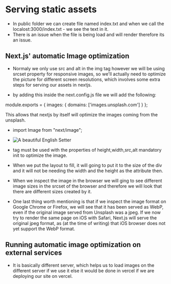 # Serving static assets

- In public folder we can create file named index.txt and when we call the localost:3000/index.txt - we see the text in it.
- There is an issue when the file is being load and will render therefore its an issue.

## Next.js' automatic Image optimization

- Normaly we only use src and alt in the img tag however we will be using srcset property for responsive images, so we'll actually need to optimize the picture for different screen resolutions, which involves some extra steps for serving our assets in nextjs.

- by adding this inside the next.config.js file we will add the following:

module.exports = {
images: {
domains: ['images.unsplash.com']
}
};

This allows that nextjs by itself will optimize the images coming from the unsplash.

- import Image from "next/image";
- <Image
  src='https://images.unsplash.com/photo-
  1605460375648-278bcbd579a6'
  width={500}
  height={200}
  alt='A beautiful English Setter'
  />
- tag must be used with the properties of height,width,src,alt mandatory init to optimize the image.
- When we put the layout to fill, it will going to put it to the size of the div and it will not be needing the width and the height as the attribute then.

- When we inspect the image in the browser we will ging to see different image sizes in the srcset of the browser and therefore we will look that there are different sizes created by it.

- One last thing worth mentioning is that if we inspect the image format on Google Chrome
  or Firefox, we will see that it has been served as WebP, even if the original image served
  from Unsplash was a jpeg. If we now try to render the same page on iOS with Safari,
  Next.js will serve the original jpeg format, as (at the time of writing) that iOS browser
  does not yet support the WebP format.

## Running automatic image optimization on external services

- It is basically different server, which helps us to load images on the different server if we use it else it would be done in vercel if we are deploying our site on vercel.
